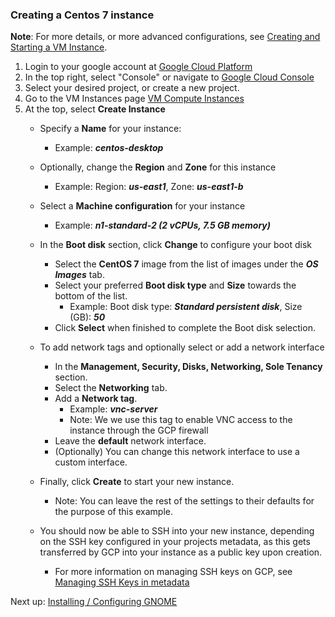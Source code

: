 ### Creating a Centos 7 instance

**Note**: For more details, or more advanced configurations, see [Creating and Starting a VM Instance](https://cloud.google.com/compute/docs/instances/create-start-instance).

1. Login to your google account at [Google Cloud Platform](https://cloud.google.com/)
2. In the top right, select "Console" or navigate to [Google Cloud Console](https://console.cloud.google.com)
3. Select your desired project, or create a new project.
4. Go to the VM Instances page [VM Compute Instances](https://console.cloud.google.com/compute/instances)
5. At the top, select **Create Instance**
   - Specify a **Name** for your instance: 
        - Example: ***centos-desktop***
        
   - Optionally, change the **Region** and **Zone** for this instance
        - Example: Region: ***us-east1***, Zone: ***us-east1-b***
        
   - Select a **Machine configuration** for your instance
        - Example: ***n1-standard-2 (2 vCPUs, 7.5 GB memory)***
        
   - In the **Boot disk** section, click **Change** to configure your boot disk 
        - Select the **CentOS 7** image from the list of images under the ***OS Images*** tab.
        - Select your preferred **Boot disk type** and **Size** towards the bottom of the list.
            - Example: Boot disk type: ***Standard persistent disk***, Size (GB): ***50*** 
        - Click **Select** when finished to complete the Boot disk selection.
        
   - To add network tags and optionally select or add a network interface
        - In the **Management, Security, Disks, Networking, Sole Tenancy** section.
        - Select the **Networking** tab.
        - Add a **Network tag**.
            - Example: ***vnc-server***
            - Note: We we use this tag to enable VNC access to the instance through the GCP firewall
        - Leave the **default** network interface.
        - (Optionally) You can change this network interface to use a custom interface. 
        
   - Finally, click **Create** to start your new instance.
        - Note: You can leave the rest of the settings to their defaults for the purpose of this example. 

   - You should now be able to SSH into your new instance, depending on the SSH key configured in your projects metadata, as this gets transferred by GCP into your instance as a public key upon creation.
        - For more information on managing SSH keys on GCP, see [Managing SSH Keys in metadata](https://cloud.google.com/compute/docs/instances/adding-removing-ssh-keys)
   
Next up: [Installing / Configuring GNOME](Installing-Configuring-GNOME.md)